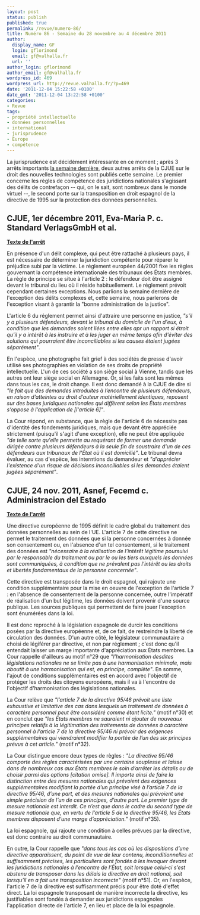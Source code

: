 ```yaml
---
layout: post
status: publish
published: true
permalink: /revue/numero-86/
title: Numéro 86 - Semaine du 28 novembre au 4 décembre 2011
author:
  display_name: GF
  login: gflorimond
  email: gf@valhalla.fr
  url: ''
author_login: gflorimond
author_email: gf@valhalla.fr
wordpress_id: 469
wordpress_url: http://revue.valhalla.fr/?p=469
date: '2011-12-04 15:22:58 +0100'
date_gmt: '2011-12-04 13:22:58 +0100'
categories:
- Revue
tags:
- propriété intellectuelle
- données personnelles
- international
- jurisprudence
- Europe
- compétence
---
```

<p>La jurisprudence est décidément intéressante en ce moment ; après 3 arrêts importants <a href="http://revue.valhalla.fr/numeros/85/">la semaine dernière</a>, deux autres arrêts de la CJUE sur le droit des nouvelles technologies sont publiés cette semaine. Le premier concerne les règles de compétence des juridictions nationales s'agissant des délits de contrefaçon -- qui, on le sait, sont nombreux dans le monde virtuel --, le second porte sur la transposition en droit espagnol de la directive de 1995 sur la protection des données personnelles.</p>
<h2>CJUE, 1er décembre 2011, Eva-Maria P. c. Standard VerlagsGmbH et al.</h2>
<p><b><a href="http://www.legalis.net/spip.php?page=jurisprudence-decision&id_article=3282">Texte de l'arrêt</a></b></p>
<p>En présence d'un délit complexe, qui peut être rattaché à plusieurs pays, il est nécessaire de déterminer la juridiction compétente pour réparer le préjudice subi par la victime. Le réglement européen 44/2001 fixe les règles gouvernant la compétence internationale des tribunaux des États membres. La règle de principe se situe à l'article 2 : le défendeur doit être assigné devant le tribunal du lieu où il réside habituellement. Le réglement prévoit cependant certaines exceptions. Nous parlions la semaine dernière de l'exception des délits complexes et, cette semaine, nous parlerons de l'exception visant à garantir la "bonne administration de la justice".</p>
<p>L'article 6 du réglement permet ainsi d'attraire une personne en justice, <i>"s'il y a plusieurs défendeurs, devant le tribunal du domicile de l'un d'eux, à condition que les demandes soient liées entre elles apr un rapport si étroit qu'il y a intérêt à les instruire et à les juger en même temps afin d'éviter des solutions qui pourraient être inconciliables si les causes étaient jugées séparément"</i>.</p>
<p>En l'espèce, une photographe fait grief à des sociétés de presse d'avoir utilisé ses photographies en violation de ses droits de propriété intellectuelle. L'un de ces société a son siège social à Vienne, tandis que les autres ont leur siège social en Allemagne. Or, si les faits sont les mêmes dans tous les cas, le droit change. Il est donc demandé à la CJUE de dire si <i>"le fait que des demandes introduites à l’encontre de plusieurs défendeurs, en raison d’atteintes au droit d’auteur matériellement identiques, reposent sur des bases juridiques nationales qui diffèrent selon les États membres s’oppose à l’application de [l'article 6]"</i>.</p>
<p>La Cour répond, en substance, que la règle de l'article 6 de nécessite pas d'identité des fondements juridiques, mais que devant être appréciée strictement (puisqu'il s'agit d'une exception), elle ne peut être appliquée <i>"de telle sorte qu'elle permette au requérant de former une demande dirigée contre plusieurs défendeurs à la seule fin de soustraire d'un de ces défendeurs aux tribunaux de l'État où il est domicilié"</i>. Le tribunal devra évaluer, au cas d'espèce, les interntions du demandeur et <i>"d'apprécier l'existence d'un risque de décisions inconciliables si les demandes étaient jugées séparément"</i>.</p>
<h2>CJUE, 24 nov. 2011, Asnef, Fecemd c. Administracion del Estado</h2>
<p><b><a href="http://www.legalis.net/spip.php?page=jurisprudence-decision&id_article=3279">Texte de l'arrêt</a></b></p>
<p>Une directive européenne de 1995 définit le cadre global du traitement des données personnelles au sein de l'UE. L'article 7 de cette directive ne permet le traitement des données que si la personne concernées à donnée son consentement ou, en l'absence d'un tel consentement, si le traitement des données est <i>"nécessaire à la réalisation de l’intérêt légitime poursuivi par le responsable du traitement ou par le ou les tiers auxquels les données sont communiquées, à condition que ne prévalent pas l’intérêt ou les droits et libertés fondamentaux de la personne concernée"</i>.</p>
<p>Cette directive est transposée dans le droit espagnol, qui rajoute une condition supplémentaire pour la mise en oeuvre de l'exception de l'article 7 : en l'absence de consentement de la personne concernée, outre l'impératif de réalisation d'un but légitime, les données doivent provenir d'une source publique. Les sources publiques qui permettent de faire jouer l'exception sont énumérées dans la loi.</p>
<p>Il est donc reproché à la législation espagnole de durcir les conditions posées par la directive européenne et, de ce fait, de restreindre la liberté de circulation des données. D'un autre côté, le législateur communautaire a choisi de légiférer par directive, et non par réglement ; c'est donc qu'il entendait laisser un marge importante d'appréciation aux États membres. La Cour rappelle d'ailleurs au motif n°29 que <i>"l’harmonisation desdites législations nationales ne se limite pas à une harmonisation minimale, mais aboutit à une harmonisation qui est, en principe, complète"</i>. En somme, l'ajout de conditions supplémentaires est en accord avec l'objectif de protéger les droits des citoyens européens, mais il va à l'encontre de l'objectif d'harmonisation des législations nationales. </p>
<p>La Cour relève que <i>"l’article 7 de la directive 95/46 prévoit une liste exhaustive et limitative des cas dans lesquels un traitement de données à caractère personnel peut être considéré comme étant licite."</i> (motif n°30) et en conclut que <i>"les États membres ne sauraient ni ajouter de nouveaux principes relatifs à la légitimation des traitements de données à caractère personnel à l’article 7 de la directive 95/46 ni prévoir des exigences supplémentaires qui viendraient modifier la portée de l’un des six principes prévus à cet article."</i> (motif n°32).</p>
<p>La Cour distingue encore deux types de règles : <i>"La directive 95/46 comporte des règles caractérisées par une certaine souplesse et laisse dans de nombreux cas aux États membres le soin d’arrêter les détails ou de choisir parmi des options [citation omise]. Il importe ainsi de faire la distinction entre des mesures nationales qui prévoient des exigences supplémentaires modifiant la portée d’un principe visé à l’article 7 de la directive 95/46, d’une part, et des mesures nationales qui prévoient une simple précision de l’un de ces principes, d’autre part. Le premier type de mesure nationale est interdit. Ce n’est que dans le cadre du second type de mesure nationale que, en vertu de l’article 5 de la directive 95/46, les États membres disposent d’une marge d’appréciation."</i> (motif n°35).</p>
<p>La loi espagnole, qui rajoute une condition à celles prévues par la directive, est donc contraire au droit communautaire.</p>
<p>En outre, la Cour rappelle que <i>"dans tous les cas où les dispositions d’une directive apparaissent, du point de vue de leur contenu, inconditionnelles et suffisamment précises, les particuliers sont fondés à les invoquer devant les juridictions nationales à l’encontre de l’État, soit lorsque celui-ci s’est abstenu de transposer dans les délais la directive en droit national, soit lorsqu’il en a fait une transposition incorrecte"</i> (motif n°51). Or, en l'espèce, l'article 7 de la directive est suffisamment précis pour être doté d'effet direct. La loi espagnole transposant de manière incorrecte la directive, les justifiables sont fondés à demander aux juridictions espagnoles l'application directe de l'article 7, en lieu et place de la loi espagnole.</p>
